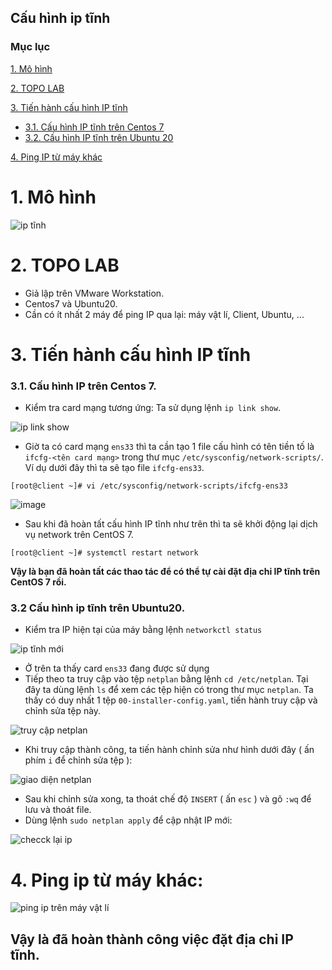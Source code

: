 ## Cấu hình ip tĩnh
### Mục lục
[1. Mô hình](#Mohinh)

[2. TOPO LAB](#TopoLab)

[3. Tiến hành cấu hình IP tĩnh](#Cauhinhiptinh)
- [3.1. Cấu hình IP tĩnh trên Centos 7](#Centos7)
- [3.2. Cấu hình IP tĩnh trên Ubuntu 20](#Ubuntu20)

[4. Ping IP từ máy khác](#PingIP)

<a name="Mohinh"></a>
# 1. Mô hình
![ip tĩnh](https://user-images.githubusercontent.com/84270045/141457434-0ba23097-3f35-4412-b98d-cbbdb86c0b92.png)
<a name="TopoLab"></a>
# 2. TOPO LAB
- Giả lập trên VMware Workstation.
- Centos7 và Ubuntu20.
- Cần có ít nhất 2 máy để ping IP qua lại: máy vật lí, Client, Ubuntu, ...

<a name="Cauhinhiptinh"></a>
# 3. Tiến hành cấu hình IP tĩnh
<a name="Centos7"></a>
### 3.1. Cấu hình IP trên Centos 7.
- Kiểm tra card mạng tương ứng: Ta sử dụng lệnh `ip link show`.

![ip link show](https://user-images.githubusercontent.com/84270045/141282521-13359b2b-d0b8-4e70-8a35-3bb9c606d9a3.png)
- Giờ ta có card mạng `ens33` thì ta cần tạo 1 file cấu hình có tên tiền tố là `ifcfg-<tên card mạng>` trong thư mục `/etc/sysconfig/network-scripts/`. Ví dụ dưới đây thì ta sẽ tạo file `ifcfg-ens33`.
```
[root@client ~]# vi /etc/sysconfig/network-scripts/ifcfg-ens33
```
![image](https://user-images.githubusercontent.com/84270045/165949285-b7e24145-155f-44b0-a24d-7dd323a202ff.png)
- Sau khi đã hoàn tất cấu hình IP tĩnh như trên thì ta sẽ khởi động lại dịch vụ network trên CentOS 7.
```
[root@client ~]# systemctl restart network
```
 **Vậy là bạn đã hoàn tất các thao tác để có thể tự cài đặt địa chỉ IP tĩnh trên CentOS 7 rồi.**
 
 <a name="Ubuntu20"></a>
 ### 3.2 Cấu hình ip tĩnh trên Ubuntu20.
 - Kiểm tra IP hiện tại của máy bằng lệnh `networkctl status`
 
 ![ip tĩnh mới](https://user-images.githubusercontent.com/84270045/141717231-6ae5cea8-a25a-460d-8569-18804ad4e2f4.png)
 - Ở trên ta thấy card `ens33` đang được sử dụng
 - Tiếp theo ta truy cập vào tệp `netplan` bằng lệnh `cd /etc/netplan`. Tại đây ta dùng lệnh `ls` để xem các tệp hiện có trong thư mục `netplan`. Ta thấy có duy nhất 1 tệp `00-installer-config.yaml`, tiến hành truy cập và chỉnh sửa tệp này.
 
 ![truy cập netplan](https://user-images.githubusercontent.com/84270045/141717409-1d4bf0c5-f99f-4faa-9245-7775e1ce3baf.png)
 
 - Khi truy cập thành công, ta tiến hành chỉnh sửa như hình dưới đây ( ấn phím `i` để chỉnh sửa tệp ):
 
 ![giao diện netplan](https://user-images.githubusercontent.com/84270045/141717805-9a3be0a3-e08a-4cc3-a5ea-ffa2fdc653c7.png)
 
 - Sau khi chỉnh sửa xong, ta thoát chế độ `INSERT` ( ấn `esc` ) và gõ `:wq` để lưu và thoát file.
 - Dùng lệnh `sudo netplan apply` để cập nhật IP mới:
 
 ![checck lại ip](https://user-images.githubusercontent.com/84270045/141718036-4f033473-fae7-4197-905e-1860aec9f7dc.png)
 
 <a name="PingIP"></a>
 # 4. Ping ip từ máy khác:
 
 ![ping ip trên máy vật lí](https://user-images.githubusercontent.com/84270045/141718717-9a66d6d7-640b-4e7a-9866-ce3c4ddfe028.png)
 
  ## Vậy là đã hoàn thành công việc đặt địa chỉ IP tĩnh.

